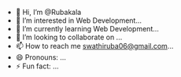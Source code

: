 - 👋 Hi, I’m @Rubakala
- 👀 I’m interested in  Web Development...
- 🌱 I’m currently learning  Web Development...
- 💞️ I’m looking to collaborate on ...
- 📫 How to reach me  swathiruba06@gmail.com...
- 😄 Pronouns: ...
- ⚡ Fun fact: ...

<!---
Rubakala/Rubakala is a ✨ special ✨ repository because its `README.md` (this file) appears on your GitHub profile.
You can click the Preview link to take a look at your changes.
--->
